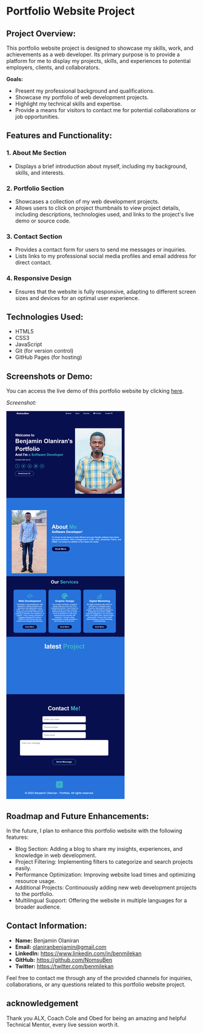 # Portfolio Website Project

## Project Overview:

This portfolio website project is designed to showcase my skills, work, and achievements as a web developer. Its primary purpose is to provide a platform for me to display my projects, skills, and experiences to potential employers, clients, and collaborators.

**Goals:**

- Present my professional background and qualifications.
- Showcase my portfolio of web development projects.
- Highlight my technical skills and expertise.
- Provide a means for visitors to contact me for potential collaborations or job opportunities.

## Features and Functionality:

### 1. About Me Section

- Displays a brief introduction about myself, including my background, skills, and interests.

### 2. Portfolio Section

- Showcases a collection of my web development projects.
- Allows users to click on project thumbnails to view project details, including descriptions, technologies used, and links to the project's live demo or source code.

### 3. Contact Section

- Provides a contact form for users to send me messages or inquiries.
- Lists links to my professional social media profiles and email address for direct contact.

### 4. Responsive Design

- Ensures that the website is fully responsive, adapting to different screen sizes and devices for an optimal user experience.

## Technologies Used:

- HTML5
- CSS3
- JavaScript
- Git (for version control)
- GitHub Pages (for hosting)

## Screenshots or Demo:

You can access the live demo of this portfolio website by clicking [here](https://www.loom.com/share/f9bc9a1d3d1b466e8ca7dd3292daa79e?sid=753392f8-0ba2-4b89-8fee-4ebff1435db3).

_Screenshot:_

![Portfolio Website Screenshot](screenshot.png)

## Roadmap and Future Enhancements:

In the future, I plan to enhance this portfolio website with the following features:

- Blog Section: Adding a blog to share my insights, experiences, and knowledge in web development.
- Project Filtering: Implementing filters to categorize and search projects easily.
- Performance Optimization: Improving website load times and optimizing resource usage.
- Additional Projects: Continuously adding new web development projects to the portfolio.
- Multilingual Support: Offering the website in multiple languages for a broader audience.

## Contact Information:

- **Name:** Benjamin Olaniran
- **Email:** olaniranbenjamin@gmail.com
- **LinkedIn:** https://www.linkedin.com/in/benmilekan
- **GitHub:** https://github.com/NomsuBen
- **Twitter:** https://twitter.com/benmilekan

Feel free to contact me through any of the provided channels for inquiries, collaborations, or any questions related to this portfolio website project.

## acknowledgement

Thank you ALX, Coach Cole and Obed for being an amazing and helpful Technical Mentor, every live session worth it.
